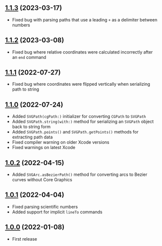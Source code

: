 ## [1.1.3](https://github.com/nicklockwood/LRUCache/releases/tag/1.1.3) (2023-03-17)

- Fixed bug with parsing paths that use a leading `+` as a delimiter between numbers

## [1.1.2](https://github.com/nicklockwood/LRUCache/releases/tag/1.1.2) (2023-03-08)

- Fixed bug where relative coordinates were calculated incorrectly after an `end` command

## [1.1.1](https://github.com/nicklockwood/LRUCache/releases/tag/1.1.1) (2022-07-27)

- Fixed bug where coordinates were flipped vertically when serializing path to string

## [1.1.0](https://github.com/nicklockwood/LRUCache/releases/tag/1.1.0) (2022-07-24)

- Added `SVGPath(cgPath:)` initializer for converting `CGPath` to `SVGPath`
- Added `SVGPath.string(with:)` method for serializing an `SVGPath` object back to string form
- Added `SVGPath.points()` and `SVGPath.getPoints()` methods for extracting path data
- Fixed compiler warning on older Xcode versions
- Fixed warnings on latest Xcode

## [1.0.2](https://github.com/nicklockwood/LRUCache/releases/tag/1.0.2) (2022-04-15)

- Added `SVGArc.asBezierPath()` method for converting arcs to Bezier curves without Core Graphics

## [1.0.1](https://github.com/nicklockwood/LRUCache/releases/tag/1.0.1) (2022-04-04)

- Fixed parsing scientific numbers
- Added support for implicit `lineTo` commands

## [1.0.0](https://github.com/nicklockwood/LRUCache/releases/tag/1.0.0) (2022-01-08)

- First release
